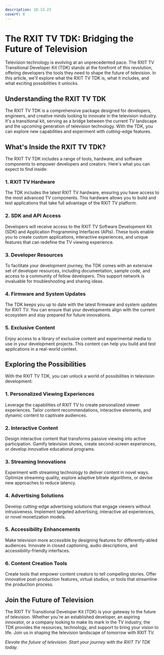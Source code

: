```yaml
---
description: 10.13.23
coverY: 0
---
```


# The RXIT TV TDK: Bridging the Future of Television

Television technology is evolving at an unprecedented pace. The RXIT TV Transitional Developer Kit (TDK) stands at the forefront of this revolution, offering developers the tools they need to shape the future of television. In this article, we'll explore what the RXIT TV TDK is, what it includes, and what exciting possibilities it unlocks.

## **Understanding the RXIT TV TDK**

The RXIT TV TDK is a comprehensive package designed for developers, engineers, and creative minds looking to innovate in the television industry. It's a transitional kit, serving as a bridge between the current TV landscape and the upcoming generation of television technology. With the TDK, you can explore new capabilities and experiment with cutting-edge features.

## **What's Inside the RXIT TV TDK?**

The RXIT TV TDK includes a range of tools, hardware, and software components to empower developers and creators. Here's what you can expect to find inside:

### **1. RXIT TV Hardware**

The TDK includes the latest RXIT TV hardware, ensuring you have access to the most advanced TV components. This hardware allows you to build and test applications that take full advantage of the RXIT TV platform.

### **2. SDK and API Access**

Developers will receive access to the RXIT TV Software Development Kit (SDK) and Application Programming Interfaces (APIs). These tools enable you to create custom applications, interactive experiences, and unique features that can redefine the TV viewing experience.

### **3. Developer Resources**

To facilitate your development journey, the TDK comes with an extensive set of developer resources, including documentation, sample code, and access to a community of fellow developers. This support network is invaluable for troubleshooting and sharing ideas.

### **4. Firmware and System Updates**

The TDK keeps you up to date with the latest firmware and system updates for RXIT TV. You can ensure that your developments align with the current ecosystem and stay prepared for future innovations.

### **5. Exclusive Content**

Enjoy access to a library of exclusive content and experimental media to use in your development projects. This content can help you build and test applications in a real-world context.

## **Exploring the Possibilities**

With the RXIT TV TDK, you can unlock a world of possibilities in television development:

### **1. Personalized Viewing Experiences**

Leverage the capabilities of RXIT TV to create personalized viewer experiences. Tailor content recommendations, interactive elements, and dynamic content to captivate audiences.

### **2. Interactive Content**

Design interactive content that transforms passive viewing into active participation. Gamify television shows, create second-screen experiences, or develop innovative educational programs.

### **3. Streaming Innovations**

Experiment with streaming technology to deliver content in novel ways. Optimize streaming quality, explore adaptive bitrate algorithms, or devise new approaches to reduce latency.

### **4. Advertising Solutions**

Develop cutting-edge advertising solutions that engage viewers without intrusiveness. Implement targeted advertising, interactive ad experiences, or novel monetization models.

### **5. Accessibility Enhancements**

Make television more accessible by designing features for differently-abled audiences. Innovate in closed captioning, audio descriptions, and accessibility-friendly interfaces.

### **6. Content Creation Tools**

Create tools that empower content creators to tell compelling stories. Offer innovative post-production features, virtual studios, or tools that streamline the production process.

## **Join the Future of Television**

The RXIT TV Transitional Developer Kit (TDK) is your gateway to the future of television. Whether you're an established developer, an aspiring innovator, or a company looking to make its mark in the TV industry, the TDK provides the resources, technology, and support to bring your vision to life. Join us in shaping the television landscape of tomorrow with RXIT TV.

_Elevate the future of television. Start your journey with the RXIT TV TDK today._

